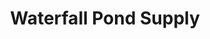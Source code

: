 ---
title: "Waterfall Pond Supply"
url: /mount-vernon/waterfall-pond-supply-conway-frontage-road/
shop: garden centre
---